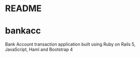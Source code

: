 # README


# bankacc
Bank Account transaction application built using Ruby on Rails 5, JavaScript, Haml and Bootstrap 4
